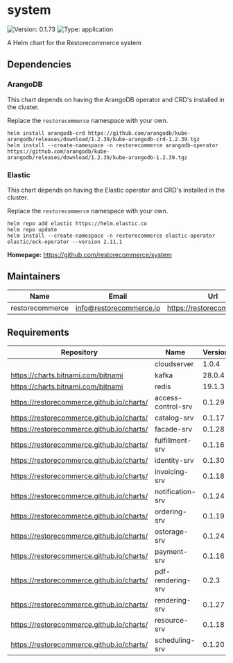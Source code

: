 # system

![Version: 0.1.73](https://img.shields.io/badge/Version-0.1.73-informational?style=flat-square) ![Type: application](https://img.shields.io/badge/Type-application-informational?style=flat-square)

A Helm chart for the Restorecommerce system

## Dependencies

### ArangoDB

This chart depends on having the ArangoDB operator and CRD's installed in the cluster.

Replace the `restorecommerce` namespace with your own.

```shell
helm install arangodb-crd https://github.com/arangodb/kube-arangodb/releases/download/1.2.39/kube-arangodb-crd-1.2.39.tgz
helm install --create-namespace -n restorecommerce arangodb-operator https://github.com/arangodb/kube-arangodb/releases/download/1.2.39/kube-arangodb-1.2.39.tgz
```

### Elastic

This chart depends on having the Elastic operator and CRD's installed in the cluster.

Replace the `restorecommerce` namespace with your own.

```shell
helm repo add elastic https://helm.elastic.co
helm repo update
helm install --create-namespace -n restorecommerce elastic-operator elastic/eck-operator --version 2.11.1
```

**Homepage:** <https://github.com/restorecommerce/system>

## Maintainers

| Name | Email | Url |
| ---- | ------ | --- |
| restorecommerce | info@restorecommerce.io | https://restorecommerce.io/ |

## Requirements

| Repository | Name | Version |
|------------|------|---------|
|  | cloudserver | 1.0.4 |
| https://charts.bitnami.com/bitnami | kafka | 28.0.4 |
| https://charts.bitnami.com/bitnami | redis | 19.1.3 |
| https://restorecommerce.github.io/charts/ | access-control-srv | 0.1.29 |
| https://restorecommerce.github.io/charts/ | catalog-srv | 0.1.17 |
| https://restorecommerce.github.io/charts/ | facade-srv | 0.1.28 |
| https://restorecommerce.github.io/charts/ | fulfillment-srv | 0.1.16 |
| https://restorecommerce.github.io/charts/ | identity-srv | 0.1.30 |
| https://restorecommerce.github.io/charts/ | invoicing-srv | 0.1.18 |
| https://restorecommerce.github.io/charts/ | notification-srv | 0.1.24 |
| https://restorecommerce.github.io/charts/ | ordering-srv | 0.1.19 |
| https://restorecommerce.github.io/charts/ | ostorage-srv | 0.1.24 |
| https://restorecommerce.github.io/charts/ | payment-srv | 0.1.16 |
| https://restorecommerce.github.io/charts/ | pdf-rendering-srv | 0.2.3 |
| https://restorecommerce.github.io/charts/ | rendering-srv | 0.1.27 |
| https://restorecommerce.github.io/charts/ | resource-srv | 0.1.18 |
| https://restorecommerce.github.io/charts/ | scheduling-srv | 0.1.20 |
